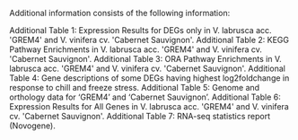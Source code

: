 Additional information consists of the following information:

Additional Table 1: Expression Results for DEGs only in V. labrusca acc. 'GREM4' and V. vinifera cv. 'Cabernet Sauvignon'.
Additional Table 2: KEGG Pathway Enrichments in V. labrusca acc. 'GREM4' and V. vinifera cv. 'Cabernet Sauvignon'.
Additional Table 3: ORA Pathway Enrichments in V. labrusca acc. 'GREM4' and V. vinifera cv. 'Cabernet Sauvignon'.
Additional Table 4: Gene descriptions of some DEGs having highest log2foldchange in response to chill and freeze stress.
Additional Table 5: Genome and orthology data for ‘GREM4’ and ‘Cabernet Sauvignon’.
Additional Table 6: Expression Results for All Genes in V. labrusca acc. 'GREM4' and V. vinifera cv. 'Cabernet Sauvignon'.
Additional Table 7: RNA-seq statistics report (Novogene).

